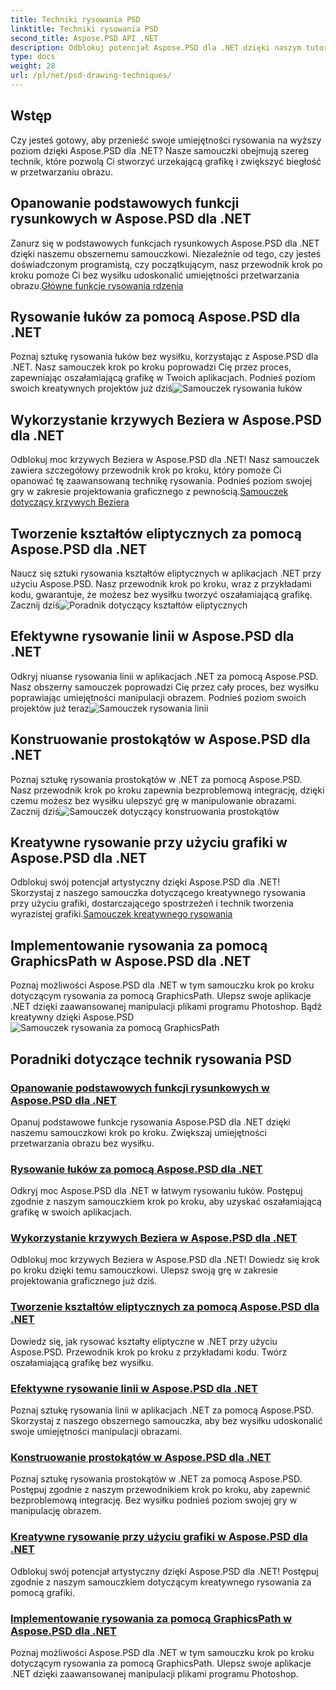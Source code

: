 ```yaml
---
title: Techniki rysowania PSD
linktitle: Techniki rysowania PSD
second_title: Aspose.PSD API .NET
description: Odblokuj potencjał Aspose.PSD dla .NET dzięki naszym tutorialom! Opanuj podstawowe funkcje rysowania, twórz oszałamiającą grafikę i rozwijaj swoje umiejętności manipulowania obrazami.
type: docs
weight: 28
url: /pl/net/psd-drawing-techniques/
---
```


## Wstęp

Czy jesteś gotowy, aby przenieść swoje umiejętności rysowania na wyższy poziom dzięki Aspose.PSD dla .NET? Nasze samouczki obejmują szereg technik, które pozwolą Ci stworzyć urzekającą grafikę i zwiększyć biegłość w przetwarzaniu obrazu.

## Opanowanie podstawowych funkcji rysunkowych w Aspose.PSD dla .NET

 Zanurz się w podstawowych funkcjach rysunkowych Aspose.PSD dla .NET dzięki naszemu obszernemu samouczkowi. Niezależnie od tego, czy jesteś doświadczonym programistą, czy początkującym, nasz przewodnik krok po kroku pomoże Ci bez wysiłku udoskonalić umiejętności przetwarzania obrazu.[Główne funkcje rysowania rdzenia](./mastering-core-drawing-features/)

## Rysowanie łuków za pomocą Aspose.PSD dla .NET

 Poznaj sztukę rysowania łuków bez wysiłku, korzystając z Aspose.PSD dla .NET. Nasz samouczek krok po kroku poprowadzi Cię przez proces, zapewniając oszałamiającą grafikę w Twoich aplikacjach. Podnieś poziom swoich kreatywnych projektów już dziś![Samouczek rysowania łuków](./drawing-arcs/)

## Wykorzystanie krzywych Beziera w Aspose.PSD dla .NET

 Odblokuj moc krzywych Beziera w Aspose.PSD dla .NET! Nasz samouczek zawiera szczegółowy przewodnik krok po kroku, który pomoże Ci opanować tę zaawansowaną technikę rysowania. Podnieś poziom swojej gry w zakresie projektowania graficznego z pewnością.[Samouczek dotyczący krzywych Beziera](./utilizing-bezier-curves/)

## Tworzenie kształtów eliptycznych za pomocą Aspose.PSD dla .NET

 Naucz się sztuki rysowania kształtów eliptycznych w aplikacjach .NET przy użyciu Aspose.PSD. Nasz przewodnik krok po kroku, wraz z przykładami kodu, gwarantuje, że możesz bez wysiłku tworzyć oszałamiającą grafikę. Zacznij dziś![Poradnik dotyczący kształtów eliptycznych](./creating-elliptical-shapes/)

## Efektywne rysowanie linii w Aspose.PSD dla .NET

 Odkryj niuanse rysowania linii w aplikacjach .NET za pomocą Aspose.PSD. Nasz obszerny samouczek poprowadzi Cię przez cały proces, bez wysiłku poprawiając umiejętności manipulacji obrazem. Podnieś poziom swoich projektów już teraz![Samouczek rysowania linii](./drawing-lines-effectively/)

## Konstruowanie prostokątów w Aspose.PSD dla .NET

Poznaj sztukę rysowania prostokątów w .NET za pomocą Aspose.PSD. Nasz przewodnik krok po kroku zapewnia bezproblemową integrację, dzięki czemu możesz bez wysiłku ulepszyć grę w manipulowanie obrazami. Zacznij dziś![Samouczek dotyczący konstruowania prostokątów](./constructing-rectangles/)

## Kreatywne rysowanie przy użyciu grafiki w Aspose.PSD dla .NET

 Odblokuj swój potencjał artystyczny dzięki Aspose.PSD dla .NET! Skorzystaj z naszego samouczka dotyczącego kreatywnego rysowania przy użyciu grafiki, dostarczającego spostrzeżeń i technik tworzenia wyrazistej grafiki.[Samouczek kreatywnego rysowania](./creative-drawing-using-graphics/)

## Implementowanie rysowania za pomocą GraphicsPath w Aspose.PSD dla .NET

 Poznaj możliwości Aspose.PSD dla .NET w tym samouczku krok po kroku dotyczącym rysowania za pomocą GraphicsPath. Ulepsz swoje aplikacje .NET dzięki zaawansowanej manipulacji plikami programu Photoshop. Bądź kreatywny dzięki Aspose.PSD![Samouczek rysowania za pomocą GraphicsPath](./implementing-drawing-with-graphicspath/)

## Poradniki dotyczące technik rysowania PSD
### [Opanowanie podstawowych funkcji rysunkowych w Aspose.PSD dla .NET](./mastering-core-drawing-features/)
Opanuj podstawowe funkcje rysowania Aspose.PSD dla .NET dzięki naszemu samouczkowi krok po kroku. Zwiększaj umiejętności przetwarzania obrazu bez wysiłku.
### [Rysowanie łuków za pomocą Aspose.PSD dla .NET](./drawing-arcs/)
Odkryj moc Aspose.PSD dla .NET w łatwym rysowaniu łuków. Postępuj zgodnie z naszym samouczkiem krok po kroku, aby uzyskać oszałamiającą grafikę w swoich aplikacjach.
### [Wykorzystanie krzywych Beziera w Aspose.PSD dla .NET](./utilizing-bezier-curves/)
Odblokuj moc krzywych Beziera w Aspose.PSD dla .NET! Dowiedz się krok po kroku dzięki temu samouczkowi. Ulepsz swoją grę w zakresie projektowania graficznego już dziś.
### [Tworzenie kształtów eliptycznych za pomocą Aspose.PSD dla .NET](./creating-elliptical-shapes/)
Dowiedz się, jak rysować kształty eliptyczne w .NET przy użyciu Aspose.PSD. Przewodnik krok po kroku z przykładami kodu. Twórz oszałamiającą grafikę bez wysiłku.
### [Efektywne rysowanie linii w Aspose.PSD dla .NET](./drawing-lines-effectively/)
Poznaj sztukę rysowania linii w aplikacjach .NET za pomocą Aspose.PSD. Skorzystaj z naszego obszernego samouczka, aby bez wysiłku udoskonalić swoje umiejętności manipulacji obrazami.
### [Konstruowanie prostokątów w Aspose.PSD dla .NET](./constructing-rectangles/)
Poznaj sztukę rysowania prostokątów w .NET za pomocą Aspose.PSD. Postępuj zgodnie z naszym przewodnikiem krok po kroku, aby zapewnić bezproblemową integrację. Bez wysiłku podnieś poziom swojej gry w manipulację obrazem.
### [Kreatywne rysowanie przy użyciu grafiki w Aspose.PSD dla .NET](./creative-drawing-using-graphics/)
Odblokuj swój potencjał artystyczny dzięki Aspose.PSD dla .NET! Postępuj zgodnie z naszym samouczkiem dotyczącym kreatywnego rysowania za pomocą grafiki.
### [Implementowanie rysowania za pomocą GraphicsPath w Aspose.PSD dla .NET](./implementing-drawing-with-graphicspath/)
Poznaj możliwości Aspose.PSD dla .NET w tym samouczku krok po kroku dotyczącym rysowania za pomocą GraphicsPath. Ulepsz swoje aplikacje .NET dzięki zaawansowanej manipulacji plikami programu Photoshop.